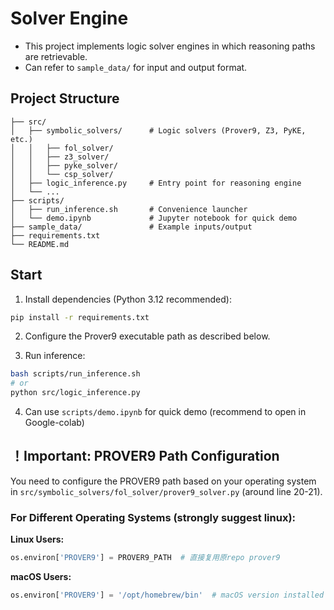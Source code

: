 # Solver Engine
- This project implements logic solver engines in which reasoning paths are retrievable.
- Can refer to `sample_data/` for input and output format.

## Project Structure

```text
├── src/                       
│   ├── symbolic_solvers/      # Logic solvers (Prover9, Z3, PyKE, etc.)
│   │   ├── fol_solver/
│   │   ├── z3_solver/
│   │   ├── pyke_solver/
│   │   └── csp_solver/
│   ├── logic_inference.py     # Entry point for reasoning engine
│   └── ...
├── scripts/
│   ├── run_inference.sh       # Convenience launcher
│   └── demo.ipynb             # Jupyter notebook for quick demo
├── sample_data/               # Example inputs/output
├── requirements.txt           
└── README.md
```

## Start

1. Install dependencies (Python 3.12 recommended):
```bash
pip install -r requirements.txt
```

2. Configure the Prover9 executable path as described below.

3. Run inference:

```bash
bash scripts/run_inference.sh
# or
python src/logic_inference.py
```

4. Can use `scripts/demo.ipynb` for quick demo (recommend to open in Google-colab)


## ！Important: PROVER9 Path Configuration

You need to configure the PROVER9 path based on your operating system in `src/symbolic_solvers/fol_solver/prover9_solver.py` (around line 20-21).

### For Different Operating Systems (strongly suggest linux):

**Linux Users:**
```python
os.environ['PROVER9'] = PROVER9_PATH  # 直接复用原repo prover9
```

**macOS Users:**
```python
os.environ['PROVER9'] = '/opt/homebrew/bin'  # macOS version installed via Homebrew

